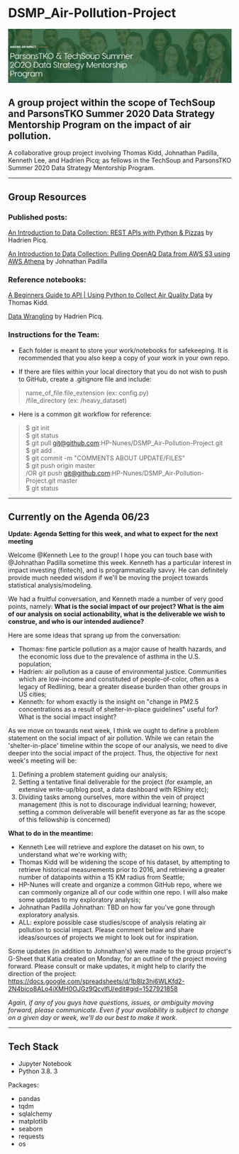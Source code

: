# DSMP_Air-Pollution-Project

![alt text](readMe_assets/img/dsmpBanner.png "Banner")
## A group project within the scope of TechSoup and ParsonsTKO Summer 2020 Data Strategy Mentorship Program on the impact of air pollution.

A collaborative group project involving Thomas Kidd, Johnathan Padilla, Kenneth Lee, and Hadrien Picq; as fellows in the TechSoup and ParsonsTKO Summer 2020 Data Strategy Mentorship Program.
***
## Group Resources
### Published posts:
[An Introduction to Data Collection: REST APIs with Python & Pizzas](https://medium.com/@geocuriosity/an-introduction-to-data-collection-rest-apis-with-python-pizzas-7b682cef676c) by Hadrien Picq.

[An Introduction to Data Collection: Pulling OpenAQ Data from AWS S3 using AWS Athena](https://medium.com/@johnathan.d.padilla/an-introduction-to-data-collection-pulling-openaq-data-from-s3-using-aws-athena-26863b97c5cb) by Johnathan Padilla

### Reference notebooks:

[A Beginners Guide to API | Using Python to Collect Air Quality Data](https://nbviewer.jupyter.org/github/Kidd-Thomas/Air-Quality-Comparison/blob/master/AQS%20API%20GUIDE.ipynb?flush_cache=True) by Thomas Kidd.

[Data Wrangling](https://nbviewer.jupyter.org/github/HP-Nunes/dataStrategyMentorship_airQAproj/blob/master/data_Wrangling.ipynb) by Hadrien Picq.

### Instructions for the Team:

* Each folder is meant to store your work/notebooks for safekeeping. It is recommended that you also keep a copy of your work in your own repo.

* If there are files within your local directory that you do not wish to push to GitHub, create a .gitignore file and include:

> name_of_file.file_extension (ex: config.py) <br>
> /file_directory (ex: /heavy_dataset)

* Here is a common git workflow for reference:

> $ git init <br>
> $ git status <br>
> $ git pull git@github.com:HP-Nunes/DSMP_Air-Pollution-Project.git <br>
> $ git add .  <br> 
> $ git commit -m "COMMENTS ABOUT UPDATE/FILES" <br>
>  $ git push origin master <br>
>  /OR git push git@github.com:HP-Nunes/DSMP_Air-Pollution-Project.git master <br>
>  $ git status
***
## Currently on the Agenda 06/23

<b>Update: Agenda Setting for this week, and what to expect for the next meeting</b>

Welcome @Kenneth Lee to the group! I hope you can touch base with @Johnathan Padilla sometime this week. Kenneth has a particular interest in impact investing (fintech), and is programmatically savvy. He can definitely provide much needed wisdom if we'll be moving the project towards statistical analysis/modeling.

We had a fruitful conversation, and Kenneth made a number of very good points, namely: <b>What is the social impact of our project? What is the aim of our analysis on social actionability, what is the deliverable we wish to construe, and who is our intended audience?</b>

Here are some ideas that sprang up from the conversation:

* Thomas: fine particle pollution as a major cause of health hazards, and the economic loss due to the prevalence of asthma in the U.S. population;
* Hadrien: air pollution as a cause of environmental justice. Communities which are low-income and constituted of people-of-color, often as a legacy of Redlining, bear a greater disease burden than other groups in US cities;
* Kenneth: for whom exactly is the insight on "change in PM2.5 concentrations as a result of shelter-in-place guidelines" useful for? What is the social impact insight?

As we move on towards next week, I think we ought to define a problem statement on the social impact of air pollution. While we can retain the 'shelter-in-place' timeline within the scope of our analysis, we need to dive deeper into the social impact of the project. Thus, the objective for next week's meeting will be:

1. Defining a problem statement guiding our analysis;
2. Setting a tentative final deliverable for the project (for example, an extensive write-up/blog post, a data dashboard with RShiny etc);
3. Dividing tasks among ourselves, more within the vein of project management (this is not to discourage individual learning; however, setting a common deliverable will benefit everyone as far as the scope of this fellowship is concerned)

<b>What to do in the meantime:</b>

* Kenneth Lee will retrieve and explore the dataset on his own, to understand what we're working with;
* Thomas Kidd will be widening the scope of his dataset, by attempting to retrieve historical measurements prior to 2016, and retrieving a greater number of datapoints within a 15 KM radius from Seattle;
* HP-Nunes will create and organize a common GitHub repo, where we can commonly organize all of our code within one repo. I will also make some updates to my exploratory analysis;
* Johnathan Padilla Johnathan: TBD on how far you've gone through exploratory analysis.
* ALL: explore possible case studies/scope of analysis relating air pollution to social impact. Please comment below and share ideas/sources of projects we might to look out for inspiration.

Some updates (in addition to Johnathan's) were made to the group project's G-Sheet that Katia created on Monday, for an outline of the project moving forward. Please consult or make updates, it might help to clarify the direction of the project: https://docs.google.com/spreadsheets/d/1b8Iz3hi6WLKfd2-2N4bico8ALo4iXMH0OJGz9QcvlfU/edit#gid=1527921858

<em>Again, if any of you guys have questions, issues, or ambiguity moving forward, please communicate. Even if your availability is subject to change on a given day or week, we'll do our best to make it work.</em>

***
## Tech Stack

* Jupyter Notebook
* Python 3.8. 3

Packages:
* pandas
* tqdm
* sqlalchemy
* matplotlib
* seaborn
* requests
* os
